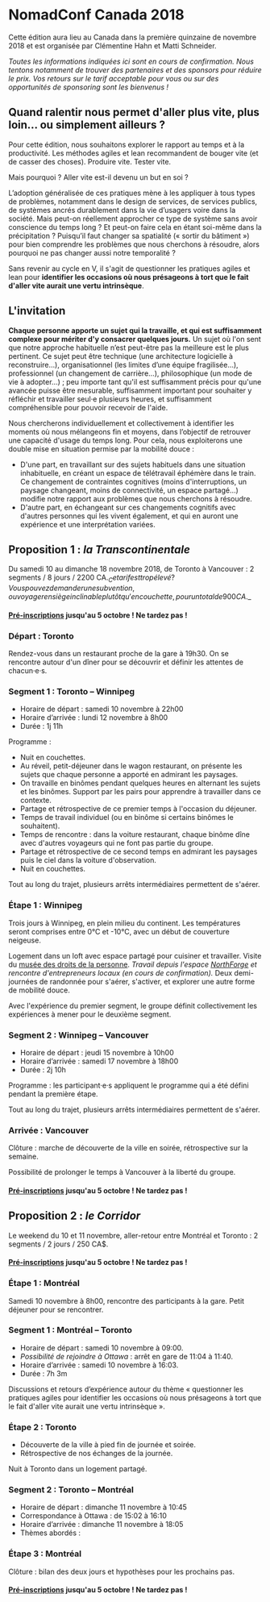 # NomadConf Canada 2018

Cette édition aura lieu au Canada dans la première quinzaine de novembre 2018 et est organisée par Clémentine Hahn et Matti Schneider.

_Toutes les informations indiquées ici sont en cours de confirmation. Nous tentons notamment de trouver des partenaires et des sponsors pour réduire le prix. Vos retours sur le tarif acceptable pour vous ou sur des opportunités de sponsoring sont les bienvenus !_


## Quand ralentir nous permet d'aller plus vite, plus loin… ou simplement ailleurs ?

Pour cette édition, nous souhaitons explorer le rapport au temps et à la productivité. Les méthodes agiles et lean recommandent de bouger vite (et de casser des choses). Produire vite. Tester vite.

Mais pourquoi ? Aller vite est-il devenu un but en soi ?

L’adoption généralisée de ces pratiques mène à les appliquer à tous types de problèmes, notamment dans le design de services, de services publics, de systèmes ancrés durablement dans la vie d’usagers voire dans la société. Mais peut-on réellement approcher ce type de système sans avoir conscience du temps long ? Et peut-on faire cela en étant soi-même dans la précipitation ? Puisqu’il faut changer sa spatialité (« sortir du bâtiment ») pour bien comprendre les problèmes que nous cherchons à résoudre, alors pourquoi ne pas changer aussi notre temporalité ?

Sans revenir au cycle en V, il s'agit de questionner les pratiques agiles et lean pour **identifier les occasions où nous présageons à tort que le fait d'aller vite aurait une vertu intrinsèque**.

## L'invitation

**Chaque personne apporte un sujet qui la travaille, et qui est suffisamment complexe pour mériter d'y consacrer quelques jours.** Un sujet où l'on sent que notre approche habituelle n’est peut-être pas la meilleure est le plus pertinent. Ce sujet peut être technique (une architecture logicielle à reconstruire…), organisationnel (les limites d’une équipe fragilisée…), professionnel (un changement de carrière…), philosophique (un mode de vie à adopter…) ; peu importe tant qu'il est suffisamment précis pour qu'une avancée puisse être mesurable, suffisamment important pour souhaiter y réfléchir et travailler seul·e plusieurs heures, et suffisamment compréhensible pour pouvoir recevoir de l'aide.

Nous chercherons individuellement et collectivement à identifier les moments où nous mélangeons fin et moyens, dans l’objectif de retrouver une capacité d'usage du temps long. Pour cela, nous exploiterons une double mise en situation permise par la mobilité douce :

- D'une part, en travaillant sur des sujets habituels dans une situation inhabituelle, en créant un espace de télétravail éphémère dans le train. Ce changement de contraintes cognitives (moins d'interruptions, un paysage changeant, moins de connectivité, un espace partagé…) modifie notre rapport aux problèmes que nous cherchons à résoudre.
- D'autre part, en échangeant sur ces changements cognitifs avec d'autres personnes qui les vivent également, et qui en auront une expérience et une interprétation variées.


## Proposition 1 : _la Transcontinentale_

Du samedi 10 au dimanche 18 novembre 2018, de Toronto à Vancouver : 2 segments / 8 jours / 2200 CA$.
_Ce tarif est trop élevé ? Vous pouvez demander une subvention, ou voyager en siège inclinable plutôt qu'en couchette, pour un total de 900 CA$._

#### [Pré-inscriptions](https://nomadconf.slack.com/messages/CCQDYNBDZ/) jusqu'au 5 octobre ! Ne tardez pas !

### Départ : Toronto

Rendez-vous dans un restaurant proche de la gare à 19h30. On se rencontre autour d'un dîner pour se découvrir et définir les attentes de chacun·e·s.

### Segment 1 : Toronto – Winnipeg

- Horaire de départ : samedi 10 novembre à 22h00
- Horaire d’arrivée : lundi 12 novembre à 8h00
- Durée : 1j 11h

Programme :

- Nuit en couchettes.
- Au réveil, petit-déjeuner dans le wagon restaurant, on présente les sujets que chaque personne a apporté en admirant les paysages.
- On travaille en binômes pendant quelques heures en alternant les sujets et les binômes. Support par les pairs pour apprendre à travailler dans ce contexte.
- Partage et rétrospective de ce premier temps à l'occasion du déjeuner.
- Temps de travail individuel (ou en binôme si certains binômes le souhaitent).
- Temps de rencontre : dans la voiture restaurant, chaque binôme dîne avec d'autres voyageurs qui ne font pas partie du groupe.
- Partage et rétrospective de ce second temps en admirant les paysages puis le ciel dans la voiture d'observation.
- Nuit en couchettes.

Tout au long du trajet, plusieurs arrêts intermédiaires permettent de s'aérer.

### Étape 1 : Winnipeg

Trois jours à Winnipeg, en plein milieu du continent. Les températures seront comprises entre 0°C et -10°C, avec un début de couverture neigeuse.

Logement dans un loft avec espace partagé pour cuisiner et travailler. Visite du [musée des droits de la personne](https://humanrights.ca). _Travail depuis l'espace [NorthForge](https://www.northforge.ca) et rencontre d'entrepreneurs locaux (en cours de confirmation)._ Deux demi-journées de randonnée pour s'aérer, s'activer, et explorer une autre forme de mobilité douce.

Avec l'expérience du premier segment, le groupe définit collectivement les expériences à mener pour le deuxième segment.


### Segment 2 : Winnipeg – Vancouver

- Horaire de départ : jeudi 15 novembre à 10h00
- Horaire d’arrivée : samedi 17 novembre à 18h00
- Durée : 2j 10h

Programme : les participant·e·s appliquent le programme qui a été défini pendant la première étape.

Tout au long du trajet, plusieurs arrêts intermédiaires permettent de s'aérer.

### Arrivée : Vancouver

Clôture : marche de découverte de la ville en soirée, rétrospective sur la semaine.

Possibilité de prolonger le temps à Vancouver à la liberté du groupe.

#### [Pré-inscriptions](https://nomadconf.slack.com/messages/CCQDYNBDZ/) jusqu'au 5 octobre ! Ne tardez pas !


## Proposition 2 : _le Corridor_

Le weekend du 10 et 11 novembre, aller-retour entre Montréal et Toronto : 2 segments / 2 jours / 250 CA$.

#### [Pré-inscriptions](https://nomadconf.slack.com/messages/CCQDYNBDZ/) jusqu'au 5 octobre ! Ne tardez pas !

### Étape 1 : Montréal

Samedi 10 novembre à 8h00, rencontre des participants à la gare. Petit déjeuner pour se rencontrer.

### Segment 1 : Montréal – Toronto

- Horaire de départ : samedi 10 novembre à 09:00.
- _Possibilité de rejoindre à Ottawa_ : arrêt en gare de 11:04 à 11:40.
- Horaire d’arrivée : samedi 10 novembre à 16:03.
- Durée : 7h 3m

Discussions et retours d’expérience autour du thème « questionner les pratiques agiles pour identifier les occasions où nous présageons à tort que le fait d'aller vite aurait une vertu intrinsèque ».


### Étape 2 : Toronto

- Découverte de la ville à pied fin de journée et soirée.
- Rétrospective de nos échanges de la journée.

Nuit à Toronto dans un logement partagé.

### Segment 2 : Toronto – Montréal

- Horaire de départ : dimanche 11 novembre à 10:45
- Correspondance à Ottawa : de 15:02 à 16:10
- Horaire d’arrivée : dimanche 11 novembre à 18:05
- Thèmes abordés :

### Étape 3 : Montréal

Clôture : bilan des deux jours et hypothèses pour les prochains pas.

#### [Pré-inscriptions](https://nomadconf.slack.com/messages/CCQDYNBDZ/) jusqu'au 5 octobre ! Ne tardez pas !

